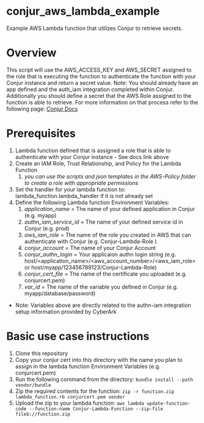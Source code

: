 # conjur_aws_lambda_example
Example AWS Lambda function that utilizes Conjur to retrieve secrets.

# Overview
This script will use the AWS_ACCESS_KEY and AWS_SECRET assigned to the role that is executing the function to authenticate the function with your Conjur instance and return a secret value. Note: You should already have an app defined and the auth_iam integration completed within Conjur. Additionally you should define a secret that the AWS Role assigned to the function is able to retrieve. For more information on that process refer to the following page: [Conjur Docs](https://docs.cyberark.com/Product-Doc/OnlineHelp/AAM-DAP/Latest/en/Content/Operations/Services/AWS_IAM_Authenticator.htm?tocpath=Integrations%7C_____10)

# Prerequisites
1. Lambda function defined that is assigned a role that is able to authenticate with your Conjur instance - See docs link above
2. Create an IAM Role, Trust Relationship, and Policy for the Lambda Function
   1. *you can use the scripts and json templates in the AWS-Policy folder to create a role with appropriate permissions*
3. Set the handler for your lambda function to: lambda_function.lambda_handler if it is not already set
4. Define the following Lambda function Environment Variables:
   1. *application_name* = The name of your defined application in Conjur (e.g. myapp)
   2. *authn_iam_service_id* = The name of your defined service id in Conjur (e.g. prod)
   3. *aws_iam_role* = The name of the role you created in AWS that can authenticate with Conjur (e.g. Conjur-Lambda-Role )
   4. *conjur_account* = The name of your Conjur Account
   5. *conjur_authn_login* = Your applicaion authn login string (e.g. host/<application_name>/<aws_account_number>/<aws_iam_role> or host/myapp/123456789123/Conjur-Lambda-Role)
   6. *conjur_cert_file* = The name of the certificate you uploaded (e.g. conjurcert.pem)
   7. *var_id* = The name of the variable you defined in Conjur (e.g. myapp/database/password)
* Note: Variables above are directly related to the authn-iam integration setup information provided by CyberArk

# Basic use case instructions
1. Clone this repository
2. Copy your conjur cert into this directory with the name you plan to assign in the lambda function Environment Variables (e.g. conjurcert.pem)
3. Run the following command from the directory: `bundle install --path vendor/bundle`
4. Zip the required contents for the function: `zip -r function.zip lambda_function.rb conjurcert.pem vendor`
5. Upload the zip to your lambda function: `aws lambda update-function-code --function-name Conjur-Lambda-Function --zip-file fileb://function.zip`
